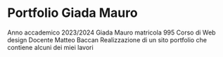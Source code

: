 # Portfolio Giada Mauro
Anno accademico 2023/2024
Giada Mauro
matricola 995
Corso di Web design
Docente Matteo Baccan
Realizzazione di un sito portfolio che contiene alcuni dei miei lavori

